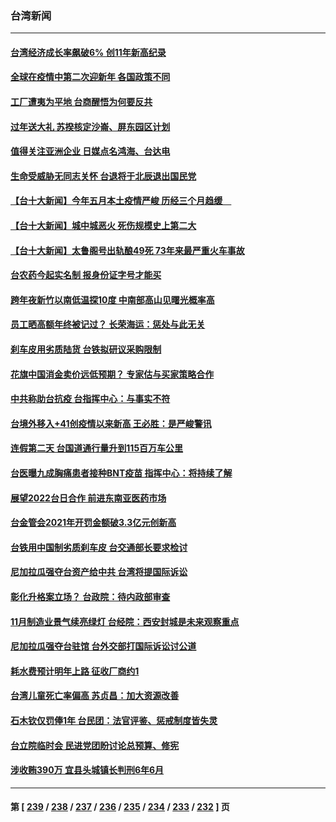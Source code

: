 ### 台湾新闻
---
#### [台湾经济成长率飙破6% 创11年新高纪录](../../pages/ncid1349361/n13471764.md) 
#### [全球在疫情中第二次迎新年 各国政策不同](../../pages/ncid1349361/n13471946.md) 
#### [工厂遭夷为平地 台商醒悟为何要反共](../../pages/ncid1349361/n13472493.md) 
#### [过年送大礼  苏揆核定沙崙、屏东园区计划](../../pages/ncid1349361/n13471930.md) 
#### [值得关注亚洲企业 日媒点名鸿海、台达电](../../pages/ncid1349361/n13472067.md) 
#### [生命受威胁无同志关怀 台退将于北辰退出国民党](../../pages/ncid1349361/n13471932.md) 
#### [【台十大新闻】今年五月本土疫情严峻 历经三个月趋缓　](../../pages/ncid1349361/n13472425.md) 
#### [【台十大新闻】城中城恶火 死伤规模史上第二大](../../pages/ncid1349361/n13472428.md) 
#### [【台十大新闻】太鲁阁号出轨酿49死 73年来最严重火车事故](../../pages/ncid1349361/n13472331.md) 
#### [台农药今起实名制 报身份证字号才能买](../../pages/ncid1349361/n13471936.md) 
#### [跨年夜新竹以南低温探10度 中南部高山见曙光概率高](../../pages/ncid1349361/n13471910.md) 
#### [员工晒高额年终被记过？ 长荣海运：惩处与此无关](../../pages/ncid1349361/n13471912.md) 
#### [刹车皮用劣质陆货 台铁拟研议采购限制](../../pages/ncid1349361/n13471938.md) 
#### [花旗中国消金卖价远低预期？ 专家估与买家策略合作](../../pages/ncid1349361/n13471907.md) 
#### [中共称助台抗疫 台指挥中心：与事实不符](../../pages/ncid1349361/n13471905.md) 
#### [台境外移入+41创疫情以来新高 王必胜：是严峻警讯](../../pages/ncid1349361/n13471899.md) 
#### [连假第二天 台国道通行量升到115百万车公里](../../pages/ncid1349361/n13471896.md) 
#### [台医曝九成胸痛患者接种BNT疫苗 指挥中心：将持续了解](../../pages/ncid1349361/n13471894.md) 
#### [展望2022台日合作 前进东南亚医药市场](../../pages/ncid1349361/n13471941.md) 
#### [台金管会2021年开罚金额破3.3亿元创新高](../../pages/ncid1349361/n13471943.md) 
#### [台铁用中国制劣质刹车皮 台交通部长要求检讨](../../pages/ncid1349361/n13471486.md) 
#### [尼加拉瓜强夺台资产给中共 台湾将提国际诉讼](../../pages/ncid1349361/n13469511.md) 
#### [彰化升格案立场？ 台政院：待内政部审查](../../pages/ncid1349361/n13469274.md) 
#### [11月制造业景气续亮绿灯 台经院：西安封城是未来观察重点](../../pages/ncid1349361/n13469104.md) 
#### [尼加拉瓜强夺台驻馆 台外交部打国际诉讼讨公道](../../pages/ncid1349361/n13469270.md) 
#### [耗水费预计明年上路 征收厂商约1](../../pages/ncid1349361/n13469272.md) 
#### [台湾儿童死亡率偏高 苏贞昌：加大资源改善](../../pages/ncid1349361/n13469276.md) 
#### [石木钦仅罚俸1年 台民团：法官评鉴、惩戒制度皆失灵](../../pages/ncid1349361/n13469293.md) 
#### [台立院临时会 民进党团盼讨论总预算、修宪](../../pages/ncid1349361/n13469286.md) 
#### [涉收贿390万 宜县头城镇长判刑6年6月](../../pages/ncid1349361/n13469291.md) 

---
#### 第 [ [239](./239.md) / [238](./238.md) / [237](./237.md) / [236](./236.md) / [235](./235.md) / [234](./234.md) / [233](./233.md) / [232](./232.md) ] 页
